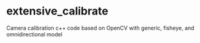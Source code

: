 # extensive_calibrate
Camera calibration c++ code based on OpenCV with generic, fisheye, and omnidirectional model

